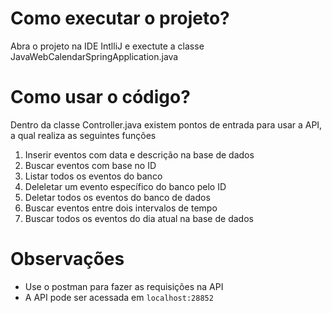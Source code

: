 # Como executar o projeto?
Abra o projeto na IDE IntlliJ e exectute a classe JavaWebCalendarSpringApplication.java

# Como usar o código?
Dentro da classe Controller.java existem pontos de entrada para usar a API, a qual realiza as seguintes funções
1) Inserir eventos com data e descrição na base de dados
2) Buscar eventos com base no ID 
4) Listar todos os eventos do banco
5) Deleletar um evento específico do banco pelo ID 
6) Deletar todos os eventos do banco de dados
7) Buscar eventos entre dois intervalos de tempo
8) Buscar todos os eventos do dia atual na base de dados

# Observações
* Use o postman para fazer as requisições na API <br>
* A API pode ser acessada em ``localhost:28852``
